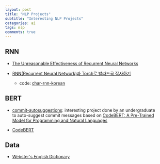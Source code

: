 ```yaml
---
layout: post
title: "NLP Projects"
subtitle: "Interesting NLP Projects"
categories: ai
tags: nlp
comments: true
---
```

## RNN
* [The Unreasonable Effectiveness of Recurrent Neural Networks](http://karpathy.github.io/2015/05/21/rnn-effectiveness/)

* [RNN(Recurrent Neural Network)과 Torch로 발라드곡 작사하기](https://www.popit.kr/rnnrecurrent-neural-network%EA%B3%BC-torch%EB%A1%9C-%EB%B0%9C%EB%9D%BC%EB%93%9C%EA%B3%A1-%EC%9E%91%EC%82%AC%ED%95%98%EA%B8%B0/)
  * code: [char-rnn-korean](https://github.com/socurites/char-rnn-korean)

## BERT
* [commit-autosuggestions](https://github.com/graykode/commit-autosuggestions):
interesting project done by an undergraduate to auto-suggest commit messages based on
[CodeBERT: A Pre-Trained Model for Programming and Natural Languages](https://arxiv.org/pdf/2002.08155.pdf)

* [CodeBERT](https://github.com/microsoft/CodeBERT)


## Data
* [Webster's English Dictionary](https://github.com/ubershmekel/WebstersEnglishDictionary)

